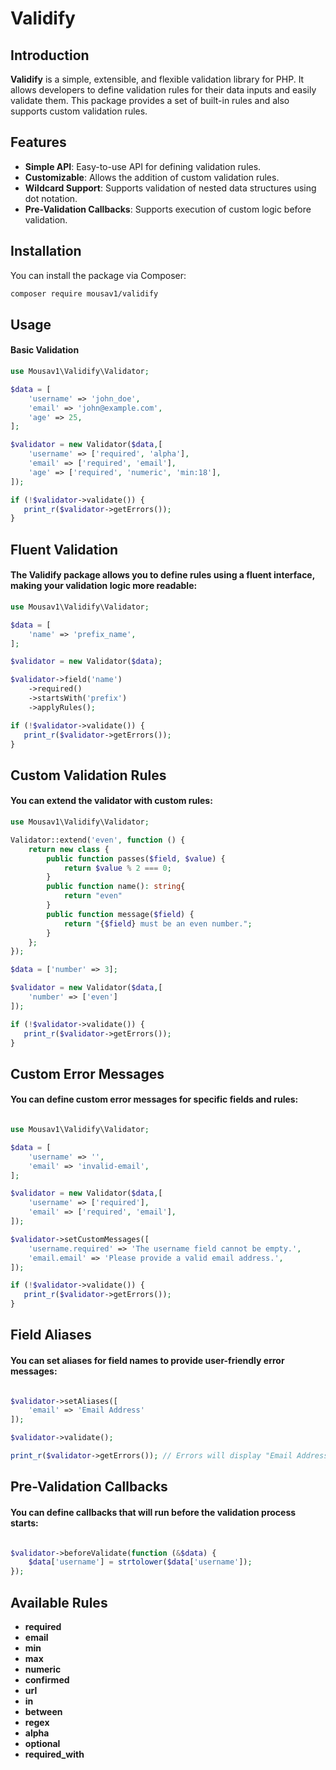 # Validify

## Introduction

**Validify** is a simple, extensible, and flexible validation library for PHP. It allows developers to define validation rules for their data inputs and easily validate them. This package provides a set of built-in rules and also supports custom validation rules.

## Features

- **Simple API**: Easy-to-use API for defining validation rules.
- **Customizable**: Allows the addition of custom validation rules.
- **Wildcard Support**: Supports validation of nested data structures using dot notation.
- **Pre-Validation Callbacks**: Supports execution of custom logic before validation.

## Installation

You can install the package via Composer:

```bash
composer require mousav1/validify
```


## Usage
#### Basic Validation

```php
use Mousav1\Validify\Validator;

$data = [
    'username' => 'john_doe',
    'email' => 'john@example.com',
    'age' => 25,
];

$validator = new Validator($data,[
    'username' => ['required', 'alpha'],
    'email' => ['required', 'email'],
    'age' => ['required', 'numeric', 'min:18'],
]);

if (!$validator->validate()) {
   print_r($validator->getErrors());
}

```


## Fluent Validation
#### The Validify package allows you to define rules using a fluent interface, making your validation logic more readable:

```php
use Mousav1\Validify\Validator;

$data = [
    'name' => 'prefix_name',
];

$validator = new Validator($data);

$validator->field('name')
    ->required()
    ->startsWith('prefix')
    ->applyRules();

if (!$validator->validate()) {
   print_r($validator->getErrors());
}


```

## Custom Validation Rules
#### You can extend the validator with custom rules:

```php
use Mousav1\Validify\Validator;

Validator::extend('even', function () {
    return new class {
        public function passes($field, $value) {
            return $value % 2 === 0;
        }
        public function name(): string{
            return "even"
        }
        public function message($field) {
            return "{$field} must be an even number.";
        }
    };
});

$data = ['number' => 3];

$validator = new Validator($data,[
    'number' => ['even']
]);

if (!$validator->validate()) {
   print_r($validator->getErrors());
}

```
## Custom Error Messages
#### You can define custom error messages for specific fields and rules:

```php

use Mousav1\Validify\Validator;

$data = [
    'username' => '',
    'email' => 'invalid-email',
];

$validator = new Validator($data,[
    'username' => ['required'],
    'email' => ['required', 'email'],
]);

$validator->setCustomMessages([
    'username.required' => 'The username field cannot be empty.',
    'email.email' => 'Please provide a valid email address.',
]);

if (!$validator->validate()) {
   print_r($validator->getErrors());
}

```

## Field Aliases
#### You can set aliases for field names to provide user-friendly error messages:

```php

$validator->setAliases([
    'email' => 'Email Address'
]);

$validator->validate();

print_r($validator->getErrors()); // Errors will display "Email Address" instead of "email".

```

## Pre-Validation Callbacks
#### You can define callbacks that will run before the validation process starts:

```php

$validator->beforeValidate(function (&$data) {
    $data['username'] = strtolower($data['username']);
});

```

## Available Rules

- **required**
- **email**
- **min**
- **max**
- **numeric**
- **confirmed**
- **url**
- **in**
- **between**
- **regex**
- **alpha**
- **optional**
- **required_with**
